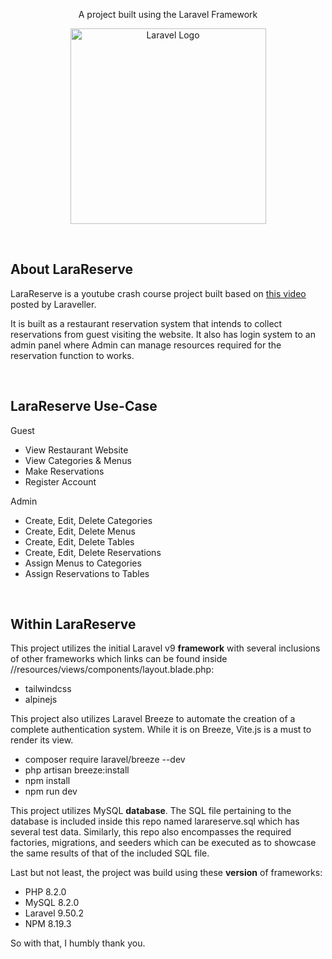 <p align="center">A project built using the Laravel Framework</p>
<p align="center"><img src="https://raw.githubusercontent.com/laravel/art/master/logo-lockup/5%20SVG/2%20CMYK/1%20Full%20Color/laravel-logolockup-cmyk-red.svg" width="313" alt="Laravel Logo"></p>

<br>

## About LaraReserve

LaraReserve is a youtube crash course project built based on [this video](https://www.youtube.com/watch?v=8KaBeq9JzrQ) posted by Laraveller. 

It is built as a restaurant reservation system that intends to collect reservations from guest visiting the website. It also has login system to an admin panel where Admin can manage resources required for the reservation function to works.

<br>

## LaraReserve Use-Case

Guest
- View Restaurant Website
- View Categories & Menus
- Make Reservations
- Register Account

Admin
- Create, Edit, Delete Categories
- Create, Edit, Delete Menus
- Create, Edit, Delete Tables
- Create, Edit, Delete Reservations
- Assign Menus to Categories
- Assign Reservations to Tables

<br>

## Within LaraReserve

This project utilizes the initial Laravel v9 **framework** with several inclusions of other frameworks which links can be found inside //resources/views/components/layout.blade.php:
- tailwindcss
- alpinejs

This project also utilizes Laravel Breeze to automate the creation of a complete authentication system. While it is on Breeze, Vite.js is a must to render its view. 
- composer require laravel/breeze --dev
- php artisan breeze:install
- npm install
- npm run dev

This project utilizes MySQL **database**. The SQL file pertaining to the database is included inside this repo named larareserve.sql which has several test data. Similarly, this repo also encompasses the required factories, migrations, and seeders which can be executed as to showcase the same results of that of the included SQL file.

Last but not least, the project was build using these **version** of frameworks:
- PHP 8.2.0
- MySQL 8.2.0
- Laravel 9.50.2
- NPM 8.19.3

So with that, I humbly thank you.
